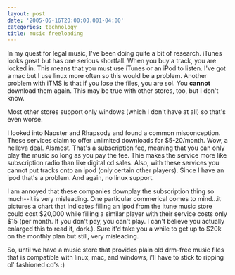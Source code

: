 ```yaml
---
layout: post
date: '2005-05-16T20:00:00.001-04:00'
categories: technology
title: music freeloading
---
```


In my quest for legal music, I've been doing quite a bit of research. iTunes looks great but has one serious shortfall. When you buy a track, you are locked in. This means that you must use iTunes or an iPod to listen. I've got a mac but I use linux more often so this would be a problem. Another problem with iTMS is that if you lose the files, you are sol. You **cannot** download them again. This may be true with other stores, too, but I don't know.

Most other stores support only windows (which I don't have at all) so that's even worse.

I looked into Napster and Rhapsody and found a common misconception. These services claim to offer unlimited downloads for $5-20/month. Wow, a helleva deal. Alsmost. That's a subscription fee, meaning that you can only play the music so long as you pay the fee. Thie makes the service more like subscription radio than like digital cd sales. Also, with these services you cannot put tracks onto an ipod (only certain other players). Since I have an ipod that's a problem. And again, no linux support.

I am annoyed that these companies downplay the subscription thing so much--it is very misleading. One particular commerical comes to mind...it pictures a chart that indicates filling an ipod from the itune music store could cost $20,000 while filling a similar player with their service costs only $15 (per month. If you don't pay, you can't play. I can't believe you actually enlarged this to read it, dork.). Sure it'd take you a while to get up to $20k on the monthly plan but still, very misleading.

So, until we have a music store that provides plain old drm-free music files that is compatible with linux, mac, and windows, i'll have to stick to ripping ol' fashioned cd's :)
